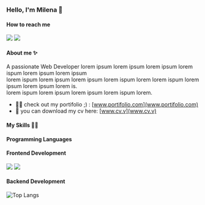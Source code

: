 ### Hello, I'm Milena 👋
<h4 align="left"> How to reach me</h4>
<p align="left"> 
  <a href="https://linkedin.com/in/milena-duarte-874b1a1b5/" target="blank"><img src="https://img.shields.io/badge/LinkedIn-0077B5?style=for-the-badge&logo=linkedin&logoColor=white" /></a>
  <a href="**milena.duarte94@gmail.com**" target="blank"> <img  src="https://img.shields.io/badge/Gmail-D14836?style=for-the-badge&logo=gmail&logoColor=white"/></a>
</p>

<h4>About me ✨</h4>
<p>A passionate Web Developer lorem ipsum lorem ipsum lorem ipsum lorem ispum lorem ipsum lorem ipsum </br> 
lorem ispum lorem ipsum lorem ipsum lorem ispum lorem lorem ispum lorem ipsum lorem ipsum lorem is. </br> lorem ispum lorem ipsum lorem ipsum lorem ispum lorem.</p>

- 👨‍💻 check out my portifolio ;) : [www.portifolio.com](www.portifolio.com)
- 📄 you can download my cv here: [www.cv.v](www.cv.v)
  
<h4>My Skills 👨‍💻</h4>
<h4>Programming Languages </h4>

<h4>Frontend Development</h4>
<p aling="left">
  <a href="" target="blank" cursor="pointer"><img src="https://img.shields.io/badge/HTML-239120?style=for-the-badge&logo=html5&logoColor=white" /></a>
  <a href="" target="blank" cursor="pointer"><img src="	https://img.shields.io/badge/CSS-239120?&style=for-the-badge&logo=css3&logoColor=white" /></a>
</p>


<h4>Backend Development</h4>


![Top Langs](https://github-readme-stats.vercel.app/api/top-langs/?username=anuraghazra&layout=compact)
